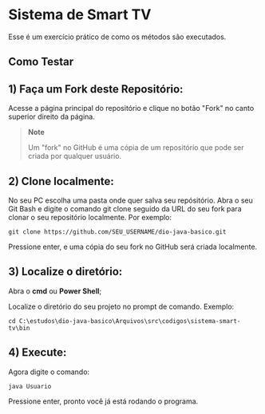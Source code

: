 # Sistema de Smart TV
Esse é um exercício prático de como os métodos são executados.

## Como Testar

## 1) Faça um Fork deste Repositório:

Acesse a página principal do repositório e clique no botão "Fork" no canto superior direito da página.

> **Note**
>
> Um "fork" no GitHub é uma cópia de um repositório que pode ser criada por qualquer usuário.


## 2) Clone localmente:

No seu PC escolha uma pasta onde quer salva seu repósitório. Abra o seu Git Bash e digite o comando git clone seguido da URL do seu fork para clonar o seu repositório localmente. Por exemplo:

```
git clone https://github.com/SEU_USERNAME/dio-java-basico.git
```
Pressione enter, e uma cópia do seu fork no GitHub será criada localmente.

## 3) Localize o diretório:
Abra o **cmd** ou **Power Shell**;

Localize o diretório do seu projeto no prompt de comando. Exemplo:
```
cd C:\estudos\dio-java-basico\Arquivos\src\codigos\sistema-smart-tv\bin
```

## 4) Execute:
Agora digite o comando:
```
java Usuario
```
Pressione enter, pronto você já está rodando o programa.

